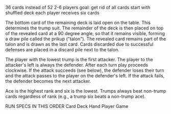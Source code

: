 36 cards instead of 52
2-6 players
goal: get rid of all cards
start with shuffled deck
each player receives six cards

The bottom card of the remaining deck is laid open on the table.
This determines the trump suit.
The remainder of the deck is then placed on top of the revealed card at a 90 degree angle, so that it remains visible, forming a draw pile called the prikup ("talon"). The revealed card remains part of the talon and is drawn as the last card. Cards discarded due to successful defenses are placed in a discard pile next to the talon.

The player with the lowest trump is the first attacker. The player to the attacker's left is always the defender. After each turn play proceeds clockwise. If the attack succeeds (see below), the defender loses their turn and the attack passes to the player on the defender's left. If the attack fails, the defender becomes the next attacker.

Ace is the highest rank and six is the lowest. Trumps always beat non-trump cards regardless of rank (e.g., a trump six beats a non-trump ace).



RUN SPECS IN THIS ORDER
Card
Deck
Hand
Player
Game
